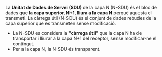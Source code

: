 La **Unitat de Dades de Servei (SDU)** de la capa N (N-SDU) és el bloc de dades que **la capa superior, N+1, lliura a la capa N** perquè aquesta el transmeti.
La càrrega útil (N-SDU) és el conjunt de dades rebudes de la capa superior que es transmeten sense modificació.


- La N-SDU es considera la **"càrrega útil"** que la capa N ha de transportar i lliurar a la capa N+1 del receptor, sense modificar-ne el contingut. 
- Per a la capa N, la N-SDU és transparent.